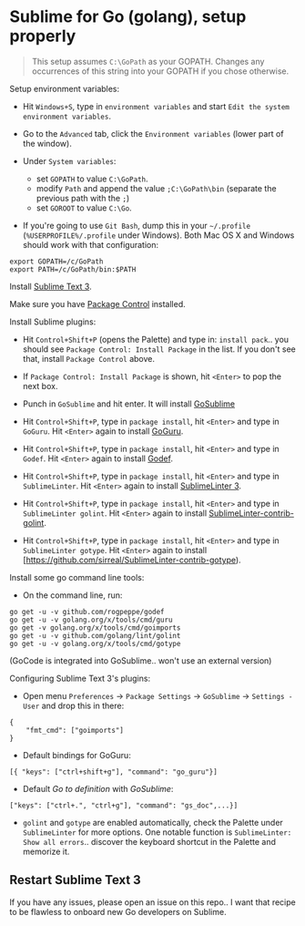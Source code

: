 Sublime for Go (golang), setup properly
=======================================

> This setup assumes `C:\GoPath` as your GOPATH.  Changes any
> occurrences of this string into your GOPATH if you chose otherwise.

Setup environment variables:

 * Hit `Windows+S`, type in `environment variables` and start `Edit the system environment variables`.

 * Go to the `Advanced` tab, click the `Environment variables` (lower part of the window).

 * Under `System variables`:

   * set `GOPATH` to value `C:\GoPath`.
   * modify `Path` and append the value `;C:\GoPath\bin` (separate the previous path with the `;`)
   * set `GOROOT` to value `C:\Go`.

 * If you're going to use `Git Bash`, dump this in your `~/.profile` (`%USERPROFILE%/.profile` under Windows). Both Mac OS X and Windows should work with that configuration:

```
export GOPATH=/c/GoPath
export PATH=/c/GoPath/bin:$PATH
```

Install [Sublime Text 3](https://www.sublimetext.com/3).

Make sure you have [Package Control](https://packagecontrol.io/installation) installed.

Install Sublime plugins:

* Hit `Control+Shift+P` (opens the Palette) and type in: `install pack`.. you should see
  `Package Control: Install Package` in the list. If you don't see
  that, install `Package Control` above.

* If `Package Control: Install Package` is shown, hit `<Enter>` to pop the next box.


* Punch in `GoSublime` and hit enter.  It will install [GoSublime](https://github.com/DisposaBoy/GoSublime)

* Hit `Control+Shift+P`, type in `package install`, hit `<Enter>` and
  type in `GoGuru`. Hit `<Enter>` again to install [GoGuru](https://github.com/alvarolm/GoGuru).

* Hit `Control+Shift+P`, type in `package install`, hit `<Enter>` and
  type in `Godef`. Hit `<Enter>` again to install [Godef](https://github.com/buaazp/Godef).

* Hit `Control+Shift+P`, type in `package install`, hit `<Enter>` and
  type in `SublimeLinter`. Hit `<Enter>` again to install [SublimeLinter 3](http://sublimelinter.readthedocs.io/en/latest/installation.html).

* Hit `Control+Shift+P`, type in `package install`, hit `<Enter>` and
  type in `SublimeLinter golint`. Hit `<Enter>` again to install [SublimeLinter-contrib-golint](https://github.com/sirreal/SublimeLinter-contrib-golint).

* Hit `Control+Shift+P`, type in `package install`, hit `<Enter>` and
  type in `SublimeLinter gotype`. Hit `<Enter>` again to install [https://github.com/sirreal/SublimeLinter-contrib-gotype).

Install some go command line tools:

* On the command line, run:

```
go get -u -v github.com/rogpeppe/godef
go get -u -v golang.org/x/tools/cmd/guru
go get -v golang.org/x/tools/cmd/goimports
go get -u -v github.com/golang/lint/golint
go get -u -v golang.org/x/tools/cmd/gotype
```

(GoCode is integrated into GoSublime.. won't use an external version)

Configuring Sublime Text 3's plugins:

* Open menu `Preferences` -> `Package Settings` -> `GoSublime` -> `Settings - User` and drop this in there:

```
{
    "fmt_cmd": ["goimports"]
}
```

* Default bindings for GoGuru:

```
[{ "keys": ["ctrl+shift+g"], "command": "go_guru"}]
```

* Default _Go to definition_ with _GoSublime_:

```
["keys": ["ctrl+.", "ctrl+g"], "command": "gs_doc",...}]
```

* `golint` and `gotype` are enabled automatically, check the Palette
  under `SublimeLinter` for more options.  One notable function is
  `SublimeLinter: Show all errors`.. discover the keyboard shortcut in
  the Palette and memorize it.


Restart Sublime Text 3
----------------------

If you have any issues, please open an issue on this repo.. I want
that recipe to be flawless to onboard new Go developers on Sublime.